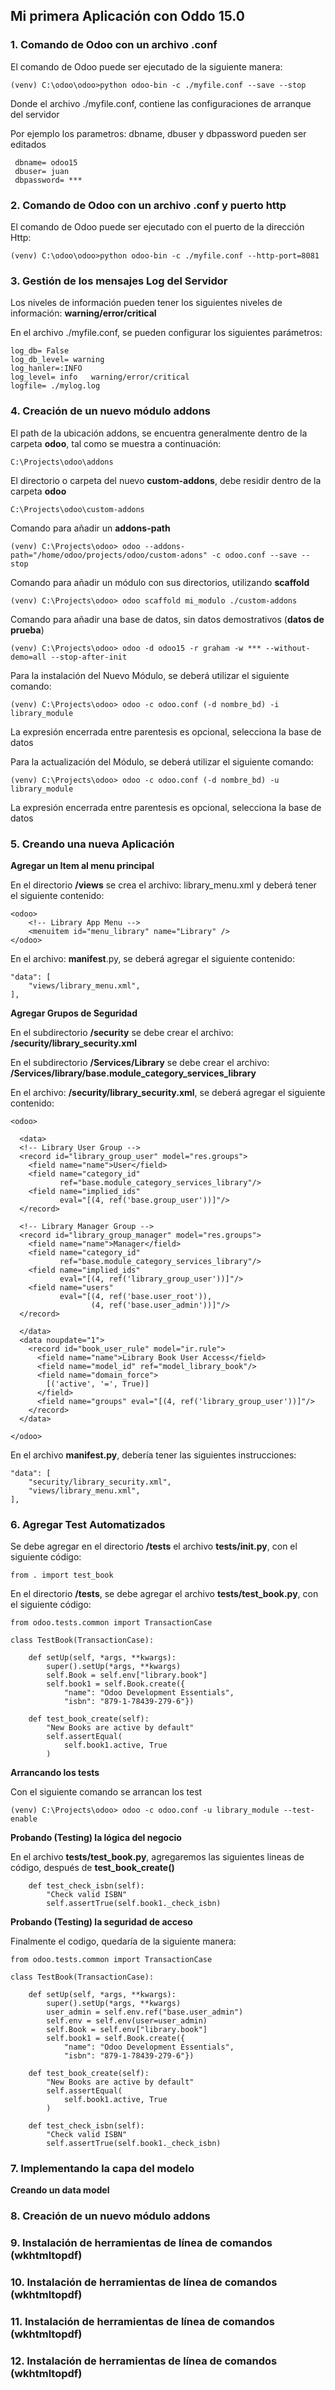 ## Mi primera Aplicación con Oddo 15.0

### 1. Comando de Odoo con un archivo .conf 
El comando de Odoo puede ser ejecutado de la siguiente manera:
```
(venv) C:\odoo\odoo>python odoo-bin -c ./myfile.conf --save --stop 
``` 
Donde el archivo ./myfile.conf, contiene las configuraciones de arranque del servidor 

Por ejemplo los parametros: dbname, dbuser y dbpassword pueden ser editados
```
 dbname= odoo15
 dbuser= juan
 dbpassword= ***
```
### 2. Comando de Odoo con un archivo .conf y puerto http 
El comando de Odoo puede ser ejecutado con el puerto de la dirección Http:
```
(venv) C:\odoo\odoo>python odoo-bin -c ./myfile.conf --http-port=8081 
```
### 3. Gestión de los mensajes Log del Servidor 
Los niveles de información pueden tener los siguientes niveles de información: **warning/error/critical**

En el archivo ./myfile.conf, se pueden configurar los siguientes parámetros: 
```
log_db= False
log_db_level= warning
log_hanler=:INFO
log_level= info   warning/error/critical
logfile= ./mylog.log   
```
### 4. Creación de un nuevo módulo addons

El path de la ubicación addons, se encuentra generalmente dentro de la carpeta **odoo**, tal como se muestra a continuación:
```
C:\Projects\odoo\addons
```
El directorio o carpeta del nuevo **custom-addons**, debe residir dentro de la carpeta **odoo** 
```
C:\Projects\odoo\custom-addons
```
Comando para añadir un **addons-path**   
```
(venv) C:\Projects\odoo> odoo --addons-path="/home/odoo/projects/odoo/custom-adons" -c odoo.conf --save --stop
```
Comando para añadir un módulo con sus directorios, utilizando  **scaffold**   
```
(venv) C:\Projects\odoo> odoo scaffold mi_modulo ./custom-addons
```
Comando para añadir una base de datos, sin datos demostrativos (**datos de prueba**)     
```
(venv) C:\Projects\odoo> odoo -d odoo15 -r graham -w *** --without-demo=all --stop-after-init
```
Para la instalación del Nuevo Módulo, se deberá utilizar el siguiente comando:
```
(venv) C:\Projects\odoo> odoo -c odoo.conf (-d nombre_bd) -i library_module
```
La expresión encerrada entre parentesis es opcional, selecciona la base de datos

Para la actualización del Módulo, se deberá utilizar el siguiente comando:
```
(venv) C:\Projects\odoo> odoo -c odoo.conf (-d nombre_bd) -u library_module
```
La expresión encerrada entre parentesis es opcional, selecciona la base de datos

### 5. Creando una nueva Aplicación

**Agregar un Item al menu principal**

En el directorio **/views** se crea el archivo: library_menu.xml y deberá tener el siguiente contenido:
```
<odoo>
    <!-- Library App Menu -->
    <menuitem id="menu_library" name="Library" />
</odoo>
```
En el archivo: __manifest__.py, se deberá agregar el siguiente contenido:
```
"data": [
    "views/library_menu.xml",
],
```
**Agregar Grupos de Seguridad**

En el subdirectorio **/security** se debe crear el archivo: **/security/library_security.xml**

En el subdirectorio **/Services/Library** se debe crear el archivo: **/Services/library/base.module_category_services_library**

En el archivo: **/security/library_security.xml**, se deberá agregar el siguiente contenido:
```
<odoo>

  <data>
  <!-- Library User Group -->
  <record id="library_group_user" model="res.groups">
    <field name="name">User</field>
    <field name="category_id"
           ref="base.module_category_services_library"/>
    <field name="implied_ids"
           eval="[(4, ref('base.group_user'))]"/>
  </record>

  <!-- Library Manager Group -->
  <record id="library_group_manager" model="res.groups">
    <field name="name">Manager</field>
    <field name="category_id"
           ref="base.module_category_services_library"/>
    <field name="implied_ids"
           eval="[(4, ref('library_group_user'))]"/>
    <field name="users"
           eval="[(4, ref('base.user_root')),
                  (4, ref('base.user_admin'))]"/>
  </record>

  </data>
  <data noupdate="1">
    <record id="book_user_rule" model="ir.rule">
      <field name="name">Library Book User Access</field>
      <field name="model_id" ref="model_library_book"/>
      <field name="domain_force">
        [('active', '=', True)]
      </field>
      <field name="groups" eval="[(4, ref('library_group_user'))]"/>
    </record>
  </data>

</odoo>
```
En el archivo **__manifest.py__**, debería tener las siguientes instrucciones:
```
"data": [
    "security/library_security.xml",
    "views/library_menu.xml",
],
```
### 6. Agregar Test Automatizados

Se debe agregar en el directorio **/tests** el archivo **tests/__init__.py**, con el siguiente código: 
```
from . import test_book
```
En el directorio **/tests**, se debe agregar el archivo **tests/test_book.py**, con el siguiente código:

```
from odoo.tests.common import TransactionCase

class TestBook(TransactionCase):

    def setUp(self, *args, **kwargs):
        super().setUp(*args, **kwargs)
        self.Book = self.env["library.book"]
        self.book1 = self.Book.create({
            "name": "Odoo Development Essentials",
            "isbn": "879-1-78439-279-6"})

    def test_book_create(self):
        "New Books are active by default"
        self.assertEqual(
            self.book1.active, True
        )
```
**Arrancando los tests**

Con el siguiente comando se arrancan los test 
```
(venv) C:\Projects\odoo> odoo -c odoo.conf -u library_module --test-enable
```
**Probando (Testing) la lógica del negocio**

En el archivo **tests/test_book.py**, agregaremos las siguientes lineas de código, después de **test_book_create()**

```
    def test_check_isbn(self):
        "Check valid ISBN"
        self.assertTrue(self.book1._check_isbn)
```
**Probando (Testing) la seguridad de acceso**

Finalmente el codigo, quedaría de la siguiente manera:

```
from odoo.tests.common import TransactionCase

class TestBook(TransactionCase):

    def setUp(self, *args, **kwargs):
        super().setUp(*args, **kwargs)
        user_admin = self.env.ref("base.user_admin")
        self.env = self.env(user=user_admin)
        self.Book = self.env["library.book"]
        self.book1 = self.Book.create({
            "name": "Odoo Development Essentials",
            "isbn": "879-1-78439-279-6"})

    def test_book_create(self):
        "New Books are active by default"
        self.assertEqual(
            self.book1.active, True
        )

    def test_check_isbn(self):
        "Check valid ISBN"
        self.assertTrue(self.book1._check_isbn)
```

### 7. Implementando la capa del modelo

**Creando un data model**




### 8. Creación de un nuevo módulo addons
### 9. Instalación de herramientas de línea de comandos (wkhtmltopdf)
### 10. Instalación de herramientas de línea de comandos (wkhtmltopdf)
### 11. Instalación de herramientas de línea de comandos (wkhtmltopdf)
### 12. Instalación de herramientas de línea de comandos (wkhtmltopdf)









